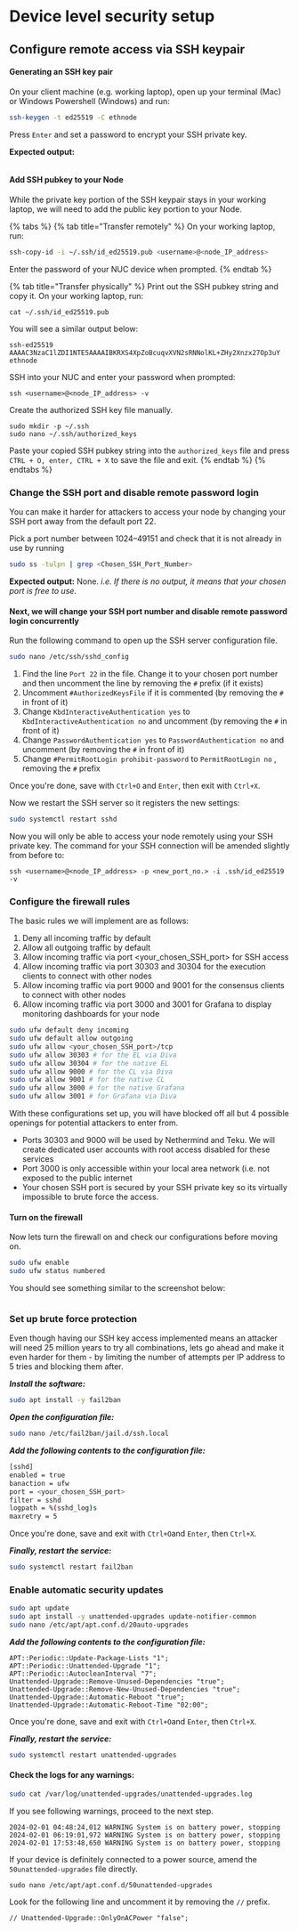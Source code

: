 # Device level security setup

## Configure remote access via SSH keypair

#### Generating an SSH key pair

On your client machine (e.g. working laptop), open up your terminal (Mac) or Windows Powershell (Windows) and run:

```sh
ssh-keygen -t ed25519 -C ethnode
```

Press `Enter` and set a password to encrypt your SSH private key.

**Expected output:**

<figure><img src="../.gitbook/assets/image (105).png" alt=""><figcaption></figcaption></figure>

#### Add SSH pubkey to your Node

While the private key portion of the SSH keypair stays in your working laptop, we will need to add the public key portion to your Node.

{% tabs %}
{% tab title="Transfer remotely" %}
On your working laptop, run:

```sh
ssh-copy-id -i ~/.ssh/id_ed25519.pub <username>@<node_IP_address>
```

Enter the password of your NUC device when prompted.
{% endtab %}

{% tab title="Transfer physically" %}
Print out the SSH pubkey string and copy it. On your working laptop, run:

```
cat ~/.ssh/id_ed25519.pub
```

You will see a similar output below:

```
ssh-ed25519 AAAAC3NzaC1lZDI1NTE5AAAAIBKRXS4XpZoBcuqvXVN2sRNNolKL+ZHy2Xnzx27Op3uY ethnode
```

SSH into your NUC and enter your password when prompted:

```
ssh <username>@<node_IP_address> -v
```

Create the authorized SSH key file manually.

```
sudo mkdir -p ~/.ssh
sudo nano ~/.ssh/authorized_keys
```

Paste your copied SSH pubkey string into the `authorized_keys` file and press `CTRL + O, enter, CTRL + X`  to save the file and exit.
{% endtab %}
{% endtabs %}

### Change the SSH port and disable remote password login

You can make it harder for attackers to access your node by changing your SSH port away from the default port 22.

Pick a port number between 1024–49151 and check that it is not already in use by running

```bash
sudo ss -tulpn | grep <Chosen_SSH_Port_Number>
```

**Expected output:** None. _i.e. If there is no output, it means that your chosen port is free to use._

#### Next, we will change your SSH port number and disable remote password login concurrently

Run the following command to open up the SSH server configuration file.

```bash
sudo nano /etc/ssh/sshd_config
```

1. Find the line `Port 22` in the file. Change it to your chosen port number and then uncomment the line by removing the `#` prefix (if it exists)
2. Uncomment `#AuthorizedKeysFile` if it is commented (by removing the `#` in front of it)
3. Change `KbdInteractiveAuthentication yes` to `KbdInteractiveAuthentication no` and uncomment (by removing the `#` in front of it)
4. Change `PasswordAuthentication yes` to `PasswordAuthentication no` and uncomment (by removing the `#` in front of it)
5. Change `#PermitRootLogin prohibit-password` to `PermitRootLogin no` , removing the `#` prefix

Once you're done, save with `Ctrl+O` and `Enter`, then exit with `Ctrl+X`.

Now we restart the SSH server so it registers the new settings:

```bash
sudo systemctl restart sshd
```

Now you will only be able to access your node remotely using your SSH private key. The command for your SSH connection will be amended slightly from before to:

```
ssh <username>@<node_IP_address> -p <new_port_no.> -i .ssh/id_ed25519 -v
```

### Configure the firewall rules

The basic rules we will implement are as follows:

1. Deny all incoming traffic by default
2. Allow all outgoing traffic by default
3. Allow incoming traffic via port \<your\_chosen\_SSH\_port> for SSH access
4. Allow incoming traffic via port 30303 and 30304 for the execution clients to connect with other nodes
5. Allow incoming traffic via port 9000 and 9001 for the consensus clients to connect with other nodes
6. Allow incoming traffic via port 3000 and 3001 for Grafana to display monitoring dashboards for your node

```bash
sudo ufw default deny incoming
sudo ufw default allow outgoing
sudo ufw allow <your_chosen_SSH_port>/tcp
sudo ufw allow 30303 # for the EL via Diva
sudo ufw allow 30304 # for the native EL 
sudo ufw allow 9000 # for the CL via Diva
sudo ufw allow 9001 # for the native CL
sudo ufw allow 3000 # for the native Grafana
sudo ufw allow 3001 # for Grafana via Diva
```

With these configurations set up, you will have blocked off all but 4 possible openings for potential attackers to enter from.&#x20;

* Ports 30303 and 9000 will be used by Nethermind and Teku. We will create dedicated user accounts with root access disabled for these services
* Port 3000 is only accessible within your local area network (i.e. not exposed to the public internet
* Your chosen SSH port is secured by your SSH private key so its virtually impossible to brute force the access.

#### Turn on the firewall

Now lets turn the firewall on and check our configurations before moving on.

```bash
sudo ufw enable
sudo ufw status numbered
```

You should see something similar to the screenshot below:

<figure><img src="../.gitbook/assets/Screenshot 2023-08-09 at 3.31.44 PM.png" alt=""><figcaption></figcaption></figure>

### **Set up brute force protection**

Even though having our SSH key access implemented means an attacker will need 25 million years to try all combinations, lets go ahead and make it even harder for them - by limiting the number of attempts per IP address to 5 tries and blocking them after.

_**Install the software:**_

```bash
sudo apt install -y fail2ban
```

_**Open the configuration file:**_

```bash
sudo nano /etc/fail2ban/jail.d/ssh.local
```

_**Add the following contents to the configuration file:**_

```bash
[sshd]
enabled = true
banaction = ufw
port = <your_chosen_SSH_port>
filter = sshd
logpath = %(sshd_log)s
maxretry = 5
```

Once you're done, save and exit with `Ctrl+O`and `Enter`, then `Ctrl+X`.

_**Finally, restart the service:**_

```bash
sudo systemctl restart fail2ban
```

### Enable automatic security updates

```bash
sudo apt update
sudo apt install -y unattended-upgrades update-notifier-common
sudo nano /etc/apt/apt.conf.d/20auto-upgrades
```

_**Add the following contents to the configuration file:**_

```
APT::Periodic::Update-Package-Lists "1";
APT::Periodic::Unattended-Upgrade "1";
APT::Periodic::AutocleanInterval "7";
Unattended-Upgrade::Remove-Unused-Dependencies "true";
Unattended-Upgrade::Remove-New-Unused-Dependencies "true";
Unattended-Upgrade::Automatic-Reboot "true";
Unattended-Upgrade::Automatic-Reboot-Time "02:00";
```

Once you're done, save and exit with `Ctrl+O`and `Enter`, then `Ctrl+X`.

_**Finally, restart the service:**_

```bash
sudo systemctl restart unattended-upgrades
```

#### Check the logs for any warnings:

```sh
sudo cat /var/log/unattended-upgrades/unattended-upgrades.log
```

If you see following warnings, proceed to the next step.

```
2024-02-01 04:48:24,012 WARNING System is on battery power, stopping
2024-02-01 06:19:01,972 WARNING System is on battery power, stopping
2024-02-01 17:53:48,650 WARNING System is on battery power, stopping
```

If your device is definitely connected to a power source, amend the `50unattended-upgrades` file directly.

```
sudo nano /etc/apt/apt.conf.d/50unattended-upgrades
```

Look for the following line and uncomment it by removing the `//` prefix.

```
// Unattended-Upgrade::OnlyOnACPower "false";
```
